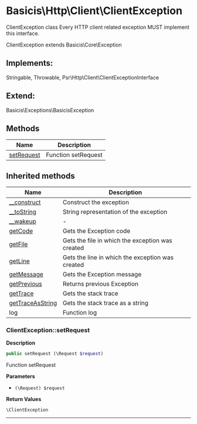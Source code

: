 # Basicis\Http\Client\ClientException  

ClientException class
Every HTTP client related exception MUST implement this interface.

ClientException extends Basicis\Core\Exception  

## Implements:
Stringable, Throwable, Psr\Http\Client\ClientExceptionInterface

## Extend:

Basicis\Exceptions\BasicisException

## Methods

| Name | Description |
|------|-------------|
|[setRequest](#clientexceptionsetrequest)|Function setRequest|

## Inherited methods

| Name | Description |
|------|-------------|
| [__construct](https://secure.php.net/manual/en/exception.__construct.php) | Construct the exception |
| [__toString](https://secure.php.net/manual/en/exception.__tostring.php) | String representation of the exception |
| [__wakeup](https://secure.php.net/manual/en/exception.__wakeup.php) | - |
| [getCode](https://secure.php.net/manual/en/exception.getcode.php) | Gets the Exception code |
| [getFile](https://secure.php.net/manual/en/exception.getfile.php) | Gets the file in which the exception was created |
| [getLine](https://secure.php.net/manual/en/exception.getline.php) | Gets the line in which the exception was created |
| [getMessage](https://secure.php.net/manual/en/exception.getmessage.php) | Gets the Exception message |
| [getPrevious](https://secure.php.net/manual/en/exception.getprevious.php) | Returns previous Exception |
| [getTrace](https://secure.php.net/manual/en/exception.gettrace.php) | Gets the stack trace |
| [getTraceAsString](https://secure.php.net/manual/en/exception.gettraceasstring.php) | Gets the stack trace as a string |
|log|Function log|



### ClientException::setRequest  

**Description**

```php
public setRequest (\Request $request)
```

Function setRequest 

 

**Parameters**

* `(\Request) $request`

**Return Values**

`\ClientException`




<hr />

